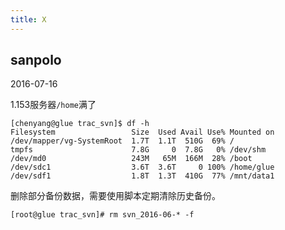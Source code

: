 ```yaml
---
title: X
---
```


## sanpolo

2016-07-16

1.153服务器`/home`满了

```
[chenyang@glue trac_svn]$ df -h
Filesystem                 Size  Used Avail Use% Mounted on
/dev/mapper/vg-SystemRoot  1.7T  1.1T  510G  69% /
tmpfs                      7.8G     0  7.8G   0% /dev/shm
/dev/md0                   243M   65M  166M  28% /boot
/dev/sdc1                  3.6T  3.6T     0 100% /home/glue
/dev/sdf1                  1.8T  1.3T  410G  77% /mnt/data1
```

删除部分备份数据，需要使用脚本定期清除历史备份。

```
[root@glue trac_svn]# rm svn_2016-06-* -f
```


